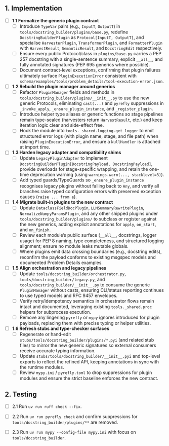 ## 1. Implementation
- [ ] **1.1 Formalize the generic plugin contract**
  - [ ] Introduce `TypeVar` pairs (e.g., `InputT`, `OutputT`) in `tools/docstring_builder/plugins/base.py`, redefine `DocstringBuilderPlugin` as `Protocol[InputT, OutputT]`, and specialise `HarvesterPlugin`, `TransformerPlugin`, and `FormatterPlugin` with `HarvestResult`, `SemanticResult`, and `DocstringEdit` respectively.
  - [ ] Ensure every public Protocol/class in `plugins/base.py` carries a PEP 257 docstring with a single-sentence summary, explicit `__all__`, and fully annotated signatures (PEP 695 generics where possible).
  - [ ] Document contract-level exceptions, confirming that plugin failures ultimately surface `PluginExecutionError` consistent with `schema/examples/tools/problem_details/tool-execution-error.json`.

- [ ] **1.2 Rebuild the plugin manager around generics**
  - [ ] Refactor `PluginManager` fields and methods in `tools/docstring_builder/plugins/__init__.py` to use the new generic Protocols, eliminating `cast(...)` and `pyrefly` suppressions in `_invoke_apply`, `_ensure_plugin_instance`, and `_register_plugin`.
  - [ ] Introduce helper type aliases or generic functions so stage pipelines remain type-sealed (harvesters return `HarvestResult`, etc.) and keep iteration logic clear and side-effect free.
  - [ ] Hook the module into `tools._shared.logging.get_logger` to emit structured error logs (with plugin name, stage, and file path) when raising `PluginExecutionError`, and ensure a `NullHandler` is attached at import time.

- [ ] **1.3 Harden legacy adapter and compatibility shims**
  - [ ] Update `LegacyPluginAdapter` to implement `DocstringBuilderPlugin[DocstringPayload, DocstringPayload]`, provide overloads for stage-specific wrapping, and retain the one-time deprecation warning (using `warnings.warn(..., stacklevel=3)`).
  - [ ] Add typed guards/TypeGuards so `_ensure_plugin_instance` recognises legacy plugins without falling back to `Any`, and verify all branches raise typed configuration errors with preserved exception causes (`raise ... from e`).

- [ ] **1.4 Migrate built-in plugins to the new contract**
  - [ ] Update `DataclassFieldDocPlugin`, `LLMSummaryRewritePlugin`, `NormalizeNumpyParamsPlugin`, and any other shipped plugins under `tools/docstring_builder/plugins/` to subclass or register against the new generics, adding explicit annotations for `apply`, `on_start`, and `on_finish`.
  - [ ] Review each module’s public surface (`__all__`, docstrings, logger usage) for PEP 8 naming, type completeness, and structured logging alignment; ensure no module leaks mutable globals.
  - [ ] Where plugins emit data crossing boundaries (e.g., docstring edits), reconfirm the payload conforms to existing msgspec models and documented Problem Details examples.

- [ ] **1.5 Align orchestration and legacy pipelines**
  - [ ] Update `tools/docstring_builder/orchestrator.py`, `tools/docstring_builder/legacy.py`, and `tools/docstring_builder/__init__.py` to consume the generic `PluginManager` without casts, ensuring CLI/status reporting continues to use typed models and RFC 9457 envelopes.
  - [ ] Verify retry/idempotency semantics in orchestrator flows remain intact and documented, leveraging existing `tools._shared.proc` helpers for subprocess execution.
  - [ ] Remove any lingering `pyrefly` or `mypy` ignores introduced for plugin payloads, replacing them with precise typing or helper utilities.

- [ ] **1.6 Refresh stubs and type-checker surfaces**
  - [ ] Regenerate or hand-edit `stubs/tools/docstring_builder/plugins/*.pyi` (and related stub files) to mirror the new generic signatures so external consumers receive accurate typing information.
  - [ ] Update `stubs/tools/docstring_builder/__init__.pyi` and top-level exports to reflect the refined API, keeping annotations in sync with the runtime modules.
  - [ ] Review `mypy.ini` / `pyrefly.toml` to drop suppressions for plugin modules and ensure the strict baseline enforces the new contract.

## 2. Testing
- [ ] 2.1 Run `uv run ruff check --fix`.
- [ ] 2.2 Run `uv run pyrefly check` and confirm suppressions for `tools/docstring_builder/plugins/**` are removed.
- [ ] 2.3 Run `uv run mypy --config-file mypy.ini` with focus on `tools/docstring_builder`.


